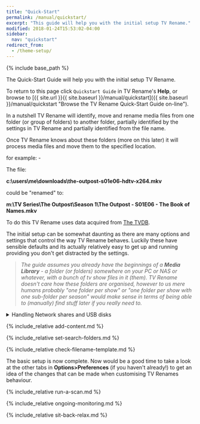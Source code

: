 ```yaml
---
title: "Quick-Start"
permalink: /manual/quickstart/
excerpt: "This guide will help you with the initial setup TV Rename."
modified: 2018-01-24T15:53:02-04:00
sidebar:
  nav: "quickstart"
redirect_from:
  - /theme-setup/
---
```


{% include base_path %}

The Quick-Start Guide will help you with the initial setup TV Rename.

To return to this page click `Quickstart Guide` in TV&nbsp;Rename's **Help**, or browse to [{{ site.url }}{{ site.baseurl }}/manual/quickstart]({{ site.baseurl }}/manual/quickstart "Browse the TV&nbsp;Rename Quick-Start Guide on-line").

In a nutshell TV&nbsp;Rename will identify, move and rename media files from one folder (or group of folders) to another folder, partially identified by the settings in TV&nbsp;Rename and partially identified from the file name.

Once TV&nbsp;Rename knows about these folders (more on this later) it will process media files and move them to the specified location.

for example:&nbsp;-

The file: 

**c:\users\me\downloads\the-outpost-s01e06-hdtv-x264.mkv**  

could be "renamed" to:

**m:\TV Series\The Outpost\Season 1\The Outpost - S01E06 - The Book of Names.mkv**


To do this TV&nbsp;Rename uses data acquired from [The&nbsp;TVDB](http://thetvdb.com 'Visit thetvdb.com').

The initial setup can be somewhat daunting as there are many options and settings that control the way TV&nbsp;Rename behaves. Luckily these have sensible defaults and its actually relatively easy to get up and running providing you don't get distracted by the settings.  

> _The guide assumes you already have the beginnings of a **Media Library** - a folder (or folders) somewhere on your PC or NAS or whatever, with a bunch of tv show files in it (them). TV&nbsp;Rename doesn't care how these folders are organised, however to us mere humans probably "one folder per show" or "one folder per show with one sub-folder per season" would make sense in terms of being able to (manually) find stuff later if you really need to._

<details>
<summary class="fold">Handling Network shares and USB disks</summary>
<br />TV&nbsp;Rename uses the underlying Windows infrastructure to manipulate files, so if you can see a path or file in Windows TV&nbsp;Rename can see it as well. Both drive letters and UNC paths are supported.
<br /><br />
For example, a mapped drive on a NAS device can be accessed as <strong>m:\</strong> or <strong>\\nas-1\media\</strong> (assuming <strong>m:</strong> is mapped to <strong>\\nas-1\media</strong> in Windows). Experience shows that UNC paths (if available) give better results, drive mappings can easily be broken or changed, and not using them removes an unnecessary step in generating the file or folder path.
<br /><br />
If your Media Library uses removable media to store files the assigned drive letter changes can be a real pain. A small tweak in Windows settings will "fix" the drive letter for the device in question. There are numerous internet guides for doing this, "Google" is your friend...
<br /><br />
The following "Google Search" link will get you started:&nbsp;-
<br /><br />
<a href="https://www.google.co.uk/search?q=fix+usb+drive+letter+assignment" title="Google Search..."><b>Google - fix usb drive letter assignment</b></a>
</details>

{% include_relative add-content.md %}

{% include_relative set-search-folders.md %}

{% include_relative check-filename-template.md %}

The basic setup is now complete. Now would be a good time to take a look at the other tabs in **Options>Preferences** (if you haven't already!) to get an idea of the changes that can be made when customising TV&nbsp;Renames behaviour.

{% include_relative run-a-scan.md %}

{% include_relative ongoing-monitoring.md %}

{% include_relative sit-back-relax.md %}
